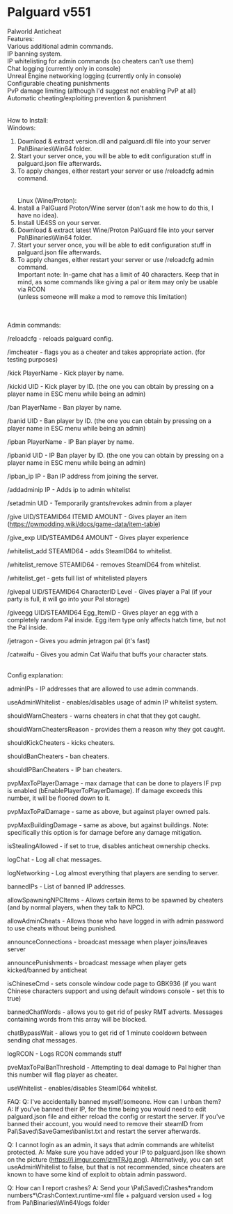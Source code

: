 # Palguard v551
 Palworld Anticheat
<br>
Features:<br>
Various  additional admin commands.<br>
IP banning system.<br>
IP whitelisting for admin commands (so cheaters can't use them)<br>
Chat logging (currently only in console)<br>
Unreal Engine networking logging (currently only in console)<br>
Configurable cheating punishments<br>
PvP damage limiting (although I'd suggest not enabling PvP at all)<br>
Automatic cheating/exploiting prevention & punishment<br>
<br><br>
How to Install:<br>
Windows:<br>
1) Download & extract version.dll and palguard.dll file into your server Pal\Binaries\Win64 folder.<br>
2) Start your server once, you will be able to edit configuration stuff in palguard.json file afterwards.<br>
3) To apply changes, either restart your server or use /reloadcfg admin command.<br>
<br><br>
Linux (Wine/Proton):<br>
1) Install a PalGuard Proton/Wine server (don't ask me how to do this, I have no idea).<br>
2) Install UE4SS on your server.<br>
3) Download & extract latest Wine/Proton PalGuard file into your server Pal\Binaries\Win64 folder.<br>
4) Start your server once, you will be able to edit configuration stuff in palguard.json file afterwards.<br>
5) To apply changes, either restart your server or use /reloadcfg admin command. <br>
Important note: In-game chat has a limit of 40 characters. Keep that in mind, as some commands like giving a pal or item may only be usable via RCON<br>
(unless someone will make a mod to remove this limitation)<br>
<br><br>

Admin commands:

/reloadcfg - reloads palguard config.

/imcheater - flags you as a cheater and takes appropriate action. (for testing purposes)

/kick PlayerName - Kick player by name.

/kickid UID - Kick player by ID. (the one you can obtain by pressing on a player name in ESC menu while being an admin)

/ban PlayerName - Ban player by name.

/banid UID - Ban player by ID. (the one you can obtain by pressing on a player name in ESC menu while being an admin)

/ipban PlayerName - IP Ban player by name.

/ipbanid UID - IP Ban player by ID. (the one you can obtain by pressing on a player name in ESC menu while being an admin)

/ipban_ip IP - Ban IP address from joining the server.

/addadminip IP - Adds ip to admin whitelist

/setadmin UID - Temporarily grants/revokes admin from a player

/give UID/STEAMID64 ITEMID AMOUNT - Gives player an item (https://pwmodding.wiki/docs/game-data/item-table)

/give_exp UID/STEAMID64 AMOUNT - Gives player experience

/whitelist_add STEAMID64 - adds SteamID64 to whitelist.

/whitelist_remove STEAMID64 - removes SteamID64 from whitelist.

/whitelist_get - gets full list of whitelisted players

/givepal UID/STEAMID64 CharacterID Level - Gives player a Pal (if your party is full, it will go into your Pal storage)

/giveegg UID/STEAMID64 Egg_ItemID - Gives player an egg with a completely random Pal inside. Egg item type only affects hatch time, but not the Pal inside.

/jetragon - Gives you admin jetragon pal (it's fast)

/catwaifu - Gives you admin Cat Waifu that buffs your character stats. 
<br><br>

Config explanation:

adminIPs - IP addresses that are allowed to use admin commands.

useAdminWhitelist - enables/disables usage of admin IP whitelist system.

shouldWarnCheaters - warns cheaters in chat that they got caught.

shouldWarnCheatersReason - provides them a reason why they got caught.

shouldKickCheaters - kicks cheaters.

shouldBanCheaters - ban cheaters.

shouldIPBanCheaters - IP ban cheaters.

pvpMaxToPlayerDamage - max damage that can be done to players IF pvp is enabled (bEnablePlayerToPlayerDamage). If damage exceeds this number, it will be floored down to it.

pvpMaxToPalDamage - same as above, but against player owned pals.

pvpMaxBuildingDamage - same as above, but against buildings. Note: specifically this option is for damage before any damage mitigation.

isStealingAllowed - if set to true, disables anticheat ownership checks.

logChat - Log all chat messages.

logNetworking - Log almost everything that players are sending to server.

bannedIPs - List of banned IP addresses.

allowSpawningNPCItems - Allows certain items to be spawned by cheaters (and by normal players, when they talk to NPC).

allowAdminCheats - Allows those who have logged in with admin password to use cheats without being punished.

announceConnections - broadcast message when player joins/leaves server

announcePunishments - broadcast message when player gets kicked/banned by anticheat

isChineseCmd - sets console window code page to GBK936 (if you want Chinese characters support and using default windows console - set this to true)

bannedChatWords - allows you to get rid of pesky RMT adverts. Messages containing words from this array will be blocked.

chatBypassWait - allows you to get rid of 1 minute cooldown between sending chat messages.

logRCON - Logs RCON commands stuff

pveMaxToPalBanThreshold - Attempting to deal damage to Pal higher than this number will flag player as cheater.

useWhitelist - enables/disables SteamID64 whitelist. 


FAQ:
Q: I've accidentally banned myself/someone. How can I unban them?
A: If you've banned their IP, for the time being you would need to edit palguard.json file and either reload the config or restart the server. If you've banned their account, you would need to remove their steamID from Pal\Saved\SaveGames\banlist.txt and restart the server afterwards.

Q: I cannot login as an admin, it says that admin commands are whitelist protected.
A: Make sure you have added your IP to palguard.json like shown on the picture (https://i.imgur.com/izmTRJg.png). Alternatively, you can set useAdminWhitelist to false, but that is not recommended, since cheaters are known to have some kind of exploit to obtain admin password.

Q: How can I report crashes?
A: Send your \Pal\Saved\Crashes\*random numbers*\CrashContext.runtime-xml file + palguard version used + log from Pal\Binaries\Win64\logs folder 
